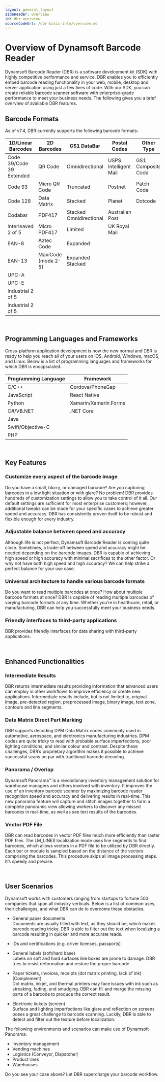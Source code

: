 ```yaml
---
layout: general_layout
sideHeader: Overview
id: dbr_overview
sourceCodeUrl: /dbr-basic-info/overview.md
---
```


# Overview of Dynamsoft Barcode Reader  

Dynamsoft Barcode Reader (DBR) is a software development kit (SDK) with highly competitive performance and service. DBR enables you to efficiently embed barcode reading functionality in your web, mobile, desktop and server application using just a few lines of code. With our SDK, you can create reliable barcode scanner software with enterprise-grade performance to meet your business needs. The following gives you a brief overview of available DBR features.


## Barcode Formats

As of v7.4, DBR currently supports the following barcode formats:  

| 1D/Linear Barcodes       | 2D Barcodes         | GS1 DataBar             | Postal Codes          | Other Type         |     
|--------------------------|---------------------|-------------------------| --------------------- | ------------------ |
| Code 39/Code 39 Extended | QR Code             | Omnidirectional         | USPS Intelligent Mail | GS1 Composite Code |     
| Code 93                  | Micro QR Code       | Truncated               | Postnet               | Patch Code         |    
| Code 128                 | Data Matrix         | Stacked                 | Planet                | Dotcode            |
| Codabar                  | PDF417              | Stacked Omnidirectional | Australian Post       | | 
| Interleaved 2 of 5       | Micro PDF417        | Limited                 | UK Royal Mail         | |
| EAN-8                    | Aztec Code          | Expanded                |                       | |
| EAN-13                   | MaxiCode (mode 2-5) | Expanded Stacked        |                       | | 
| UPC-A                    |                     |                         |                       | | 
| UPC-E                    |                     |                         |                       | |
| Industrial 2 of 5        |                     |                         |                       | | 
| Industrial 2 of 5        |                     |                         |                       | |          

&nbsp;

## Programming Languages and Frameworks

Cross-platform application development is now the new normal and DBR is ready to help you reach all of your users on iOS, Android, Windows, macOS, and Linux. Below is a list of programming languages and frameworks for which DBR is encapsulated. 

| Programming Language | Framework             |
|----------------------|-----------------------|
| C/C++                | Cordova/PhoneGap      |
| JavaScript           | React Native          |
| Python               | Xamarin/Xamarin.Forms |
| C\#/VB.NET           | .NET Core             |
| Java                 |                       |
| Swift/Objective-C    |                       |
| PHP                  |                       |

&nbsp;

## Key Features

### Customize every aspect of the barcode image
Do you have a small, blurry, or damaged barcode? Are you capturing barcodes in a low light situation or with glare? No problem! DBR provides hundreds of customization settings to allow you to take control of it all. Our default settings are sufficient for most enterprise customers; however, additional tweaks can be made for your specific cases to achieve greater speed and accuracy. DBR has consistently proven itself to be robust and flexible enough for every industry.   

### Adjustable balance between speed and accuracy
Although life is not perfect, Dynamsoft Barcode Reader is coming quite close. Sometimes, a trade-off between speed and accuracy might be needed depending on the barcode images. DBR is capable of achieving high speed or high accuracy with minimal sacrifices to the other factor. Or why not have both high speed and high accuracy? We can help strike a perfect balance for your use case.

### Universal architecture to handle various barcode formats
Do you want to read multiple barcodes at once? How about multiple barcode formats at once? DBR is capable of reading multiple barcodes of varying barcode formats at any time. Whether you’re in healthcare, retail, or manufacturing, DBR can help you successfully meet your business needs.

### Friendly interfaces to third-party applications
DBR provides friendly interfaces for data sharing with third-party applications.


&nbsp;

## Enhanced Functionalities

### Intermediate Results
DBR returns intermediate results providing information that advanced users can employ in other workflows to improve efficiency or create new applications. Intermediate results include, but is not limited to, original image, pre-detected region, preprocessed image, binary image, text zone, contours and line segments.   

### Data Matrix Direct Part Marking
DBR supports decoding DPM Data Matrix codes commonly used in automotive, aerospace, and electronics manufacturing industries. DPM codes are quite tricky to read with probable surface imperfections, poor lighting conditions, and similar colour and contrast. Despite these challenges, DBR’s proprietary algorithm makes it possible to achieve successful scans on par with traditional barcode decoding.   

### Panorama / Overlap 
Dynamsoft Panorama™ is a revolutionary inventory management solution for warehouse managers and others involved with inventory. It improves the use of an inventory barcode scanner by maximizing barcode reader recognition speed and accuracy and delivering results in real-time. This new panorama feature will capture and stitch images together to form a complete panoramic view allowing workers to discover any missed barcodes in real-time, as well as see text
results of the barcodes.   

### Vector PDF File
DBR can read barcodes in vector PDF files much more efficiently than raster PDF files. The LM_LINES localization mode uses line segments to find barcodes, which allows vectors in a PDF file to be utilized by DBR directly. Each bar or module is sampled based on the distance of the vectors comprising the barcodes. This procedure skips all image processing steps. It’s speedy and precise.   


&nbsp;

## User Scenarios
Dynamsoft works with customers ranging from startups to fortune 500 companies that span all industry verticals. Below is a list of common uses, their challenges, and what DBR can do to overcome these obstacles.

- General paper documents   
   Documents are usually filled with text, as they should be, which makes barcode reading tricky. DBR is able to filter out the text when localizing a barcode resulting in quicker and more accurate reads.   
   
- IDs and certifications (e.g. driver licenses, passports)   

- General labels (soft/hard base)   
   Labels on soft and hard surfaces like boxes are prone to damage. DBR tries to resist deformation and restore the proper barcode.   

- Paper tickets, invoices, receipts (dot matrix printing, lack of ink) (Complement)   
   Dot matrix, inkjet, and thermal printers may face issues with ink such as streaking, fading, and smudging. DBR can fill and merge the missing parts of a barcode to produce the correct result.

- Electronic tickets (screen)   
   Surface and lighting imperfections like glare and reflection on screens poses a great challenge to barcode scanning. Luckily, DBR is able to detect and filter out the texture before localization.   
      
    
The following environments and scenarios can make use of Dynamsoft Panorama:
- Inventory management
- Vending machines
- Logistics (Conveyor, Dispatcher)
- Product lines
- Warehouses

Do you see your case above? Let DBR supercharge your barcode workflow.
